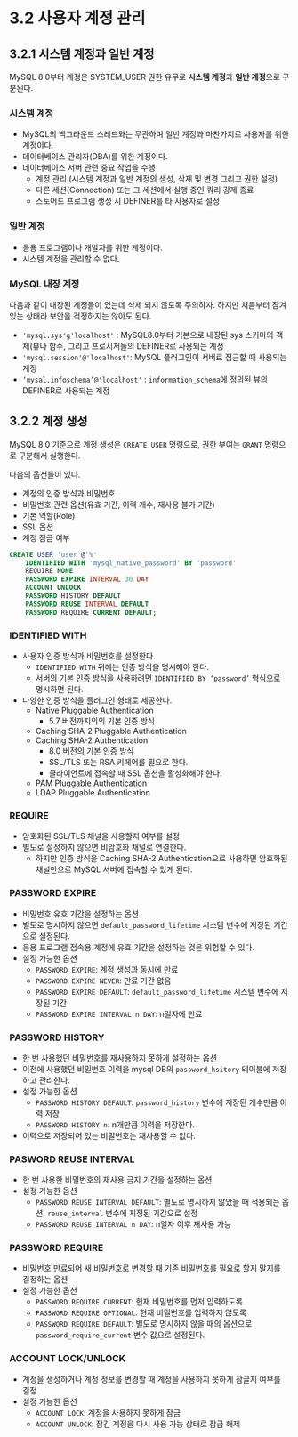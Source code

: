 # 3.2 사용자 계정 관리

## 3.2.1 시스템 계정과 일반 계정

MySQL 8.0부터 계정은 SYSTEM_USER 권한 유무로 **시스템 계정**과 **일반 계정**으로 구분된다.

### 시스템 계정

- MySQL의 백그라운드 스레드와는 무관하며 일반 계정과 마찬가지로 사용자를 위한 계정이다.
- 데이터베이스 관리자(DBA)를 위한 계정이다.
- 데이터베이스 서버 관련 중요 작업을 수행
    - 계정 관리 (시스템 계정과 일반 계정의 생성, 삭제 및 변경 그리고 권한 설정)
    - 다른 세션(Connection) 또는 그 세션에서 실행 중인 쿼리 강제 종료
    - 스토어드 프로그램 생성 시 DEFINER를 타 사용자로 설정

### 일반 계정

- 응용 프로그램이나 개발자를 위한 계정이다.
- 시스템 계정을 관리할 수 없다.

### MySQL 내장 계정

다음과 같이 내장된 계정들이 있는데 삭제 되지 않도록 주의하자. 하지만 처음부터 잠겨 있는 상태라 보안을 걱정하지는 않아도 된다.

- `'mysql.sys'g'localhost'` : MySQL8.0부터 기본으로 내장된 sys 스키마의 객체(뷰나 함수, 그리고 프로시저들의 DEFINER로 사용되는 계정
- `'mysql.session'@'localhost'`: MySQL 플러그인이 서버로 접근할 때 사용되는 계정
- `‘mysal.infoschema’@'localhost'` : `information_schema`에 정의된 뷰의 DEFINER로 사용되는 계정

## 3.2.2 계정 생성

MySQL 8.0 기준으로 계정 생성은 `CREATE USER` 명령으로, 권한 부여는 `GRANT` 명령으로 구분해서 실행한다.

다음의 옵션들이 있다.

- 계정의 인증 방식과 비밀번호
- 비밀번호 관련 옵션(유효 기간, 이력 개수, 재사용 불가 기간)
- 기본 역할(Role)
- SSL 옵션
- 계정 잠금 여부

```sql
CREATE USER 'user'@'%'
	IDENTIFIED WITH 'mysql_native_password' BY 'password'
	REQUIRE NONE
	PASSWORD EXPIRE INTERVAL 30 DAY
	ACCOUNT UNLOCK
	PASSWORD HISTORY DEFAULT
	PASSWORD REUSE INTERVAL DEFAULT
	PASSWORD REQUIRE CURRENT DEFAULT;
```

### IDENTIFIED WITH

- 사용자 인증 방식과 비밀번호를 설정한다.
    - `IDENTIFIED WITH` 뒤에는 인증 방식을 명시해야 한다.
    - 서버의 기본 인증 방식을 사용하려면 `IDENTIFIED BY ‘password’` 형식으로 명시하면 된다.
- 다양한 인증 방식을 플러그인 형태로 제공한다.
    - Native Pluggable Authentication
        - 5.7 버전까지의의 기본 인증 방식
    - Caching SHA-2 Pluggable Authentication
    - Caching SHA-2 Authentication
        - 8.0 버전의 기본 인증 방식
        - SSL/TLS 또는 RSA 키페어를 필요로 한다.
        - 클라이언트에 접속할 때 SSL 옵션을 활성화해야 한다.
    - PAM Pluggable Authentication
    - LDAP Pluggable Authentication

### REQUIRE

- 암호화된 SSL/TLS 채널을 사용할지 여부를 설정
- 별도로 설정하지 않으면 비암호화 채널로 연결한다.
    - 하지만 인증 방식을 Caching SHA-2 Authentication으로 사용하면 암호화된 채널만으로 MySQL 서버에 접속할 수 있게 된다.

### PASSWORD EXPIRE

- 비밀번호 유효 기간을 설정하는 옵션
- 별도로 명시하지 않으면 `default_password_lifetime` 시스템 변수에 저장된 기간으로 설정된다.
- 응용 프로그램 접속용 계정에 유효 기간을 설정하는 것은 위험할 수 있다.
- 설정 가능한 옵션
    - `PASSWORD EXPIRE`: 계정 생성과 동시에 만료
    - `PASSWORD EXPIRE NEVER`: 만료 기간 없음
    - `PASSWORD EXPIRE DEFAULT`: `default_password_lifetime` 시스템 변수에 저장된 기간
    - `PASSWORD EXPIRE INTERVAL n DAY`: n일자에 만료

### PASSWORD HISTORY

- 한 번 사용했던 비밀번호를 재사용하지 못하게 설정하는 옵션
- 이전에 사용했던 비밀번호 이력을 mysql DB의 `password_hsitory` 테이블에 저장하고 관리한다.
- 설정 가능한 옵션
    - `PASSWORD HISTORY DEFAULT`: `password_history` 변수에 저장된 개수만큼 이력 저장
    - `PASSWORD HISTORY n`: n개만큼 이력을 저장한다.
- 이력으로 저장되어 있는 비밀번호는 재사용할 수 없다.

### PASWORD REUSE INTERVAL

- 한 번 사용한 비밀번호의 재사용 금지 기간을 설정하는 옵션
- 설정 가능한 옵션
    - `PASSWORD REUSE INTERVAL DEFAULT`: 별도로 명시하지 않았을 때 적용되는 옵션, `reuse_interval` 변수에 지정된 기간으로 설정
    - `PASSWORD REUSE INTERVAL n DAY`: n일자 이후 재사용 가능

### PASSWORD REQUIRE

- 비밀번호 만료되어 새 비밀번호로 변경할 때 기존 비밀번호를 필요로 할지 말지를 결정하는 옵션
- 설정 가능한 옵션
    - `PASSWORD REQUIRE CURRENT`: 현재 비밀번호를 먼저 입력하도록
    - `PASSWORD REQUIRE OPTIONAL`: 현재 비밀번호를 입력하지 않도록
    - `PASSWORD REQUIRE DEFAULT`: 별도로 명시하지 않을 때의 옵션으로 `password_require_current` 변수 값으로 설정된다.

### ACCOUNT LOCK/UNLOCK

- 계정을 생성하거나 계정 정보를 변경할 때 계정을 사용하지 못하게 잠글지 여부를 결정
- 설정 가능한 옵션
    - `ACCOUNT LOCK`: 계정을 사용하지 못하게 잠금
    - `ACCOUNT UNLOCK`: 잠긴 계정을 다시 사용 가능 상태로 잠금 해제